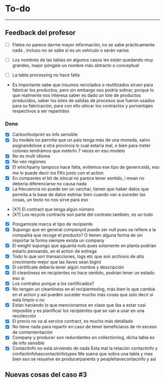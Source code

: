 

# To-do
---
## Feedback del profesor
- [ ] Fletes no parece darme mayor información, no se sabe prácticamente nada , incluso no se sabe si es un vehículo o serán varios

- [ ] Los nombres de las tablas en algunos casos les están quedando muy grandes, mejor póngale un nombre más abtracto o conceptual
- [ ] La tabla processing no hace falta
- Es importante sabe que insumos reciclados o reutilizados sirven para fabricar los productos, pero sin embargo eso podría sobrar, porque lo que realmente nos interesa saber es dado un lote de productos producidos, saber los lotes de salidas de procesos que fueron usados para su fabricación, para con ello ubicar los contractos y porcentajes respectivos a ser repartidos
### Done
- [X] Carbonfootprint es info sensible
- [X] Su modelo no permite que un país tenga más de una moneda, salvo asignandolose a otra provincia lo cual estaría mal, o bien para meter colones tendrámos que meterlo 7 veces en esu modelo
- [X] No es multi idioma
- [X] No veo regiones
- [X] El whichparty tampoco hace falta, evitemos ese tipo de genericsids, eso me lo puede decir los FKs junto con el action
- [X] En companies el bit de islocal no parece tener sentido, i mean no debería diferenciarse no causa nada
- [X] La frecuencia  no puede ser un varchar, tienen que haber datos que permita a la base de datos estimar bien cuando van a suceder las cosas, un texto no nos sirve para eso
- [X?] El contract que tenga algún número
- [X?] Los recycle contracts son parte del contrato también, es un todo
- [X] Pongamosle marca el tipo de recipiente
- [X] Supongo que en general companyid puede ser null pues se refiere a la compañía que recoge el producto? O tienen alguna forma de sin importar la forma siempre exista un company
- [X] El weight supongo que aguanta nulo pues solamente en planta podrían estarlo pensando, en el action de entrega
- [X] Todo lo que son transacciones, logs etc que son archivos de alto crecimiento mejor que las llaves sean bigint
- [X] El certificate debería tener algún nombre y descripción
- [X] El cleanliness en recipientes no hace sentido, podrían tener un estado eso si
- [X] Los contratos porque a los certificados?
- [X] No tengan un cleanliness en el recipienteslog, más bien lo que cambia en el action y así pueden suceder mucho más cosas que solo decir si está limpio o no
- [X] Están haciendo lo que mencionamos en clase que iba a estar casi imposible y es planificar los recipientes que se van a usar en una recolección
- [X] El precio no va al service contract, es mucho más detallado
- [X] No tiene nada para repartir en caso de tener beneficiaros de mi exceso de contamientación
- [X] Company y producer son redundantes en collectionlog, dicha tabla es de info sensible
- [X] Contactinfo no está sirviendo de nada
    Esta mal la relación contactinfo y confactinfohascontactinfotypes
    Me suena que sobra una tabla y mas bien eso se resuelve en producerparents y peoplehavecontacinfo y así
## Nuevas cosas del caso #3

